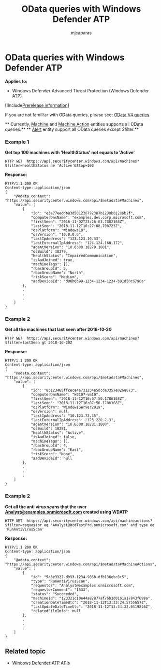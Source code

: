 ﻿---
title: OData queries with Windows Defender ATP
description: OData queries with Windows Defender ATP
keywords: apis, supported apis, odata, query
search.product: eADQiWindows 10XVcnh
ms.prod: w10
ms.mktglfcycl: deploy
ms.sitesec: library
ms.pagetype: security
ms.author: macapara
author: mjcaparas
ms.localizationpriority: medium
ms.date: 09/24/2018
---

# OData queries with Windows Defender ATP
**Applies to:**
- Windows Defender Advanced Threat Protection (Windows Defender ATP)

[!include[Prerelease information](prerelease.md)]

If you are not familliar with OData queries, please see: [OData V4 queries](https://www.odata.org/documentation/)

** Currently, [Machine](machine-windows-defender-advanced-threat-protection-new.md) and [Machine Action](machineaction-windows-defender-advanced-threat-protection-new.md) entities supports all OData queries.**
** [Alert](alerts-windows-defender-advanced-threat-protection-new.md) entity support all OData queries except $filter.**

### Example 1

**Get top 100 machines with 'HealthStatus' not equals to 'Active'**

```
HTTP GET  https://api.securitycenter.windows.com/api/machines?$filter=healthStatus ne 'Active'&$top=100
```

**Response:**

```
HTTP/1.1 200 OK
Content-type: application/json
{
    "@odata.context": "https://api.securitycenter.windows.com/api/$metadata#Machines",
    "value": [
        {
            "id": "e3a77eeddb83d581238792387b1239b01286b2f",
            "computerDnsName": "examples.dev.corp.microsoft.com",
            "firstSeen": "2016-11-02T23:26:03.7882168Z",
            "lastSeen": "2018-11-12T10:27:08.708723Z",
            "osPlatform": "Windows10",
            "osVersion": "10.0.0.0",
            "lastIpAddress": "123.123.10.33",
            "lastExternalIpAddress": "124.124.160.172",
            "agentVersion": "10.6300.18279.1001",
            "osBuild": 18279,
            "healthStatus": "ImpairedCommunication",
            "isAadJoined": true,
            "machineTags": [],
            "rbacGroupId": 5,
            "rbacGroupName": "North",
            "riskScore": "Medium",
            "aadDeviceId": "d90b0b99-1234-1234-1234-b91d50c6796a"
        },
		.
		.
		.
    ]
}
```

### Example 2

**Get all the machines that last seen after 2018-10-20**

```
HTTP GET  https://api.securitycenter.windows.com/api/machines?$filter=lastSeen gt 2018-10-20Z
```

**Response:**

```
HTTP/1.1 200 OK
Content-type: application/json
{
    "@odata.context": "https://api.securitycenter.windows.com/api/$metadata#Machines",
    "value": [
        {
            "id": "83123465ffceca4a731234e5dcde3357e026e873",
            "computerDnsName": "k0107-vm10",
            "firstSeen": "2018-11-12T16:07:50.1706168Z",
            "lastSeen": "2018-11-12T16:07:50.1706168Z",
            "osPlatform": "WindowsServer2019",
            "osVersion": null,
            "lastIpAddress": "10.123.72.35",
            "lastExternalIpAddress": "123.220.2.3",
            "agentVersion": "10.6300.18281.1000",
            "osBuild": 18281,
            "healthStatus": "Active",
            "isAadJoined": false,
            "machineTags": [],
            "rbacGroupId": 4,
            "rbacGroupName": "East",
            "riskScore": "None",
            "aadDeviceId": null
        },
		.
		.
		.
    ]
}
```

### Example 2

**Get all the anti virus scans that the user Analyst@examples.onmicrosoft.com created using WDATP**

```
HTTP GET  https://api.securitycenter.windows.com/api/machineactions?$filter=requestor eq 'Analyst@WcdTestPrd.onmicrosoft.com' and type eq 'RunAntiVirusScan'
```

**Response:**

```
HTTP/1.1 200 OK
Content-type: application/json
{
    "@odata.context": "https://api.securitycenter.windows.com/api/$metadata#MachineActions",
    "value": [
        {
            "id": "5c3e3322-d993-1234-986b-dfb136ebc8c5",
            "type": "RunAntiVirusScan",
            "requestor": "Analyst@examples.onmicrosoft.com",
            "requestorComment": "1533",
            "status": "Succeeded",
            "machineId": "123321c10e44a82877af76b1d0161a17843f688a",
            "creationDateTimeUtc": "2018-11-12T13:33:24.5755657Z",
            "lastUpdateDateTimeUtc": "2018-11-12T13:34:32.0319826Z",
            "relatedFileInfo": null
        },
		.
		.
		.
    ]
}
```

## Related topic
- [Windows Defender ATP APIs](apis-intro.md)
